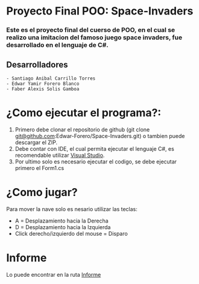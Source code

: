# Proyecto Final POO: Space-Invaders
### Este es el proyecto final del cuerso de POO, en el cual se realizo una imitacion del famoso juego space invaders, fue desarrollado en el lenguaje de C#.
## Desarrolladores
```
- Santiago Anibal Carrillo Torres
- Edwar Yamir Forero Blanco
- Faber Alexis Solis Gamboa
```
# ¿Como ejecutar el programa?:
1. Primero debe clonar el repositorio de github (git clone git@github.com:Edwar-Forero/Space-Invaders.git) o tambien puede descargar el ZIP.
2. Debe contar con IDE, el cual permita ejecutar el lenguaje C#, es recomendable utilizar [Visual Studio](https://c2rsetup.officeapps.live.com/c2r/downloadVS.aspx?sku=community&channel=Release&version=VS2022&source=VSLandingPage&cid=2030).
3. Por ultimo solo es necesario ejecutar el codigo, se debe ejecutar primero el Form1.cs

# ¿Como jugar?
Para mover la nave solo es nesario utilizar las teclas:
- A = Desplazamiento hacia la Derecha
- D = Desplazamiento hacia la Izquierda
- Click derecho/izquierdo del mouse = Disparo

# Informe
Lo puede encontrar en la ruta [Informe](Space-Invaders/SpaceInvaders/Informe-ProyectoFinal_POO.docx.pdf)
